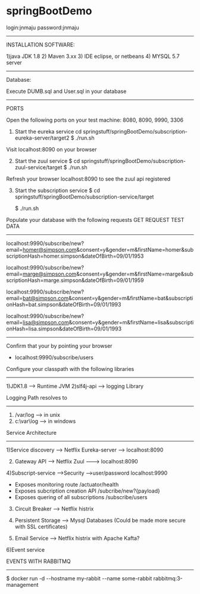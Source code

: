 # springBootDemo
login:jnmaju
password:jnmaju



*********************
INSTALLATION SOFTWARE:

1)java JDK 1.8
2) Maven 3.xx
3) IDE eclipse, or netbeans
4) MYSQL 5.7 server





*********
Database:

Execute DUMB.sql and User.sql in your database


******
PORTS

Open the following ports on your test machine: 8080, 8090, 9990, 3306

1) Start the eureka service
 cd springstuff/springBootDemo/subscription-eureka-server/target2
 $ ./run.sh
 
 Visit localhost:8090 on your browser
 
 
 2) Start the zuul service
   $ cd springstuff/springBootDemo/subscription-zuul-service/target
   $ ./run.sh
   
   Refresh your browser localhost:8090 to see the zuul api registered
   
   
  3) Start the subscription service
     $ cd springstuff/springBootDemo/subscription-service/target
      
     $ ./run.sh
     
     
  

Populate your database with the following requests GET REQUEST TEST DATA
************************************
localhost:9990/subscribe/new?email=homer@simpson.com&consent=y&gender=m&firstName=homer&subscriptionHash=homer.simpson&dateOfBirth=09/01/1953

localhost:9990/subscribe/new?email=marge@simpson.com&consent=y&gender=m&firstName=marge&subscriptionHash=marge.simpson&dateOfBirth=09/01/1959

localhost:9990/subscribe/new?email=bat@simpson.com&consent=y&gender=m&firstName=bat&subscriptionHash=bat.simpson&dateOfBirth=09/01/1993

localhost:9990/subscribe/new?email=lisa@simpson.com&consent=y&gender=m&firstName=lisa&subscriptionHash=lisa.simpson&dateOfBirth=09/01/1993



*******************************************
Confirm that your by pointing your browser 
 - localhost:9990/subscribe/users


Configure your classpath with the following libraries
*********************************************************


1)JDK1.8    --> Runtime JVM
2)slf4j-api   --> logging Library


Logging Path resolves to
************************
1) /var/log --> in unix
2) c:\var\log --> in windows




Service Architecture
*********************

1)Service discovery --> Netflix Eureka-server --> localhost:8090


2) Gateway API --> Netflix Zuul ---> localhost:8090


4)Subscript-service -->Security -->user/password localhost:9990
  - Exposes monitoring route /actuator/health
  - Exposes subcription creation API  /subcribe/new?{payload}
  - Exposes quering of all subscriptions /subscribe/users
  
3) Circuit Breaker --> Netflix histrix

4) Persistent Storage --> Mysql Databases  (Could be made more secure with SSL certificates)


5) Email Service --> Netflix histrix with Apache Kafta?

6)Event service

EVENTS WITH RABBITMQ
**********************
$ docker run -d --hostname my-rabbit --name some-rabbit rabbitmq:3-management
